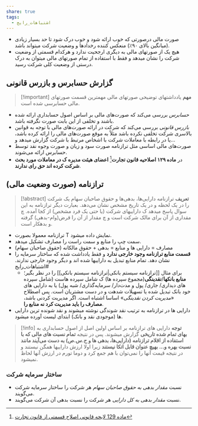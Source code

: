 ```yaml
---
share: true
tags:
  - اشتباهات_رایج
---
```

- صورت مالی درصورتی که خوب ارائه شود و خوب درک شود تا حد بسیار زیادی (میانگین بالای ۹۰٪) منعکس کننده رخدادها و وضعیت شرکت میتواند باشد.
- هیچ یک از صورتهای مالی به دیگری ارجحیت ندارد و هرکدام قسمتی از وضعیت شرکت را نشان میدهد و فقط با استفاده از تمام صورتهای مالی میتوان به درک درستی از وضعیت کلی شرکت رسید.

## گزارش حسابرس و بازرس قانونی

>[!important] **مهم**
> یادداشتهای توضیحی صورتهای مالی مهمترین قسمت صورتهای مالی حسابرسی شده است.

- *حسابرس* بررسی می‌کند که صورت‌های مالی بر اساس اصول حسابداری ارائه شده باشند و تخلفی از این بابت صورت نگرفته باشد.
- *بازرس قانونی* بررسی می‌کند که شرکت در ارائه صورت‌های مالی با توجه به قوانین بالاسری شرکت تخلفی نکرده باشد مثلاً به موقع صورت‌های مالی را ارائه کرده باشد، یا در رابطه با معاملات شرکت با اشخاص مرتبط با شرکت گزارش میدهد و...
- صورت‌های مالی اساسی مثل ترازنامه صورت سود و زیان و صورت وجوه نقد توسط حسابرس ارائه می‌شوند. 
- در **ماده ۱۲۹ اصلاحیه قانون تجارت**[^1] **اعضای هیئت مدیره ک در معاملات مورد بحث شرکت کرده اند حق رای ندارند**.

## ترازنامه (صورت وضعیت مالی)

 >[!abstract] **تعریف**
 > ترازنامه دارایی‌ها، بدهی‌ها و حقوق صاحبان سهام یک شرکت را در یک لحظه و در یک تاریخ مشخص نشان می‌دهد. بعبارت دیگر ترازنامه به این سوال پاسخ میدهد ک داراییهای شرکت (یا حتی یک فرد مشخص) از کجا آمده. چ مقداری از آن برای مالک شرکت است و چ مقدار از آن را قرض(وام-بدهی) گرفته و بدهکار است.
 
 - ترازنامه معمولا بصورت T نمایش داده میشود.
 - سمت چپ را منابع و سمت راست را مصارف تشکیل میدهد.
 - مصارف = دارایی ها و منابع = بدهی + حقوق مالکانه (حقوق صاحبان سهام)
 - **قسمت منابع ترازنامه وجود خارجی ندارد** و فقط یادداشت شده که ساختار سرمایه را نشان دهد. تمام منابع تبدیل به داراییها شده اند و دیگر وجود خارجی ندارند. #اشتباهات_رایج 
	 - برای مثال [[ترازنامه سیستم بانکی|ترازنامه سیستم بانکی]] را در نظر بگیر؛ **منابع بانکها**/**نقدینگی**(مجموع سپرده ها) ک شامل سپرده هاست (شامل سپرده های دیداری/ جاری/ پول و مدت‌دار/ سرمایه‌گذاری/ شبه پول) یا به دارایی های خود بانک تبدیل شده یا تسهیلات شدهت و در دست مشتریان است. پس اصطلاح «*مدیریت کردن نقدینگی*» اساسا اشتباه است. اگر مدیریت کردنی باشد، **مصارف را باید مدیریت کرد نه منابع را**.
- دارایی ها در ترازنامه به ترتیب نقد شوندگی نوشته میشوند و نقد شونده ترین دارایی ها (موجودی نقد و بانک) ابتدای لیست آورده میشود.

>[!info] **توجه** 
> دارایی های ترازنامه بر اساس اولین اصل از اصول حسابداری به **بهای تمام شده تاریخی** گزارش میشوند. پس در نتیجه **تمام نسبت های مالی که با استفاده از اقلام ترازنامه (دارایی‌ها، بدهی ها و ح.س.ص) به دست می‌آیند مانند نسبت بهره و... بهیچ عنوان قابل اتکا نیستند** زیرا اولا ارزش داراییها همگن نیستند و در نتیجه قیمت آنها را نمی‌توان با هم جمع کرد و دوما تورم در ارزش آنها لحاظ نمیشود. 

### ساختار سرمایه شرکت 

- نسبت *مقدار بدهی به حقوق صاحبان سهام* هر شرکت را ساختار سرمایه شرکت می‌گویند. 
- نسبت *مقدار بدهی به کل دارایی* هر شرکت را نسبت بدهی آن شرکت می‌گویند. 


[^1]: [ماده 129 لایحه قانونی اصلاح قسمتی از قانون تجارت](https://wikihoghoogh.net/wiki/%D9%85%D8%A7%D8%AF%D9%87_129_%D9%84%D8%A7%DB%8C%D8%AD%D9%87_%D9%82%D8%A7%D9%86%D9%88%D9%86%DB%8C_%D8%A7%D8%B5%D9%84%D8%A7%D8%AD_%D9%82%D8%B3%D9%85%D8%AA%DB%8C_%D8%A7%D8%B2_%D9%82%D8%A7%D9%86%D9%88%D9%86_%D8%AA%D8%AC%D8%A7%D8%B1%D8%AA#:~:text=%D9%85%D8%A7%D8%AF%D9%87%20%DB%B1%DB%B2%DB%B9%20%D9%84%D8%A7%DB%8C%D8%AD%D9%87%20%D9%82%D8%A7%D9%86%D9%88%D9%86%DB%8C%20%D8%A7%D8%B5%D9%84%D8%A7%D8%AD%20%D9%82%D8%B3%D9%85%D8%AA%DB%8C%20%D8%A7%D8%B2%20%D9%82%D8%A7%D9%86%D9%88%D9%86%20%D8%AA%D8%AC%D8%A7%D8%B1%D8%AA%3A%20%D8%A7%D8%B9%D8%B6%D8%A7%D8%A1,%D8%AA%D8%B5%D9%85%DB%8C%D9%85%20%D9%86%D8%B3%D8%A8%D8%AA%20%D8%A8%D9%87%20%D9%85%D8%B9%D8%A7%D9%85%D9%84%D9%87%20%D9%85%D8%B0%DA%A9%D9%88%D8%B1%20%D8%AF%D8%B1%20%D8%AD%D9%82%20%D8%B1%D8%A3%DB%8C%20%D9%86%D8%AE%D9%88%D8%A7%D9%87%D8%AF%20%D8%AF%D8%A7%D8%B4%D8%AA.)
